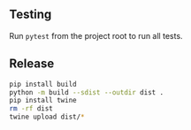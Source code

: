## Testing

Run `pytest` from the project root to run all tests.

## Release

```bash
pip install build
python -m build --sdist --outdir dist .
pip install twine
rm -rf dist
twine upload dist/*
```
